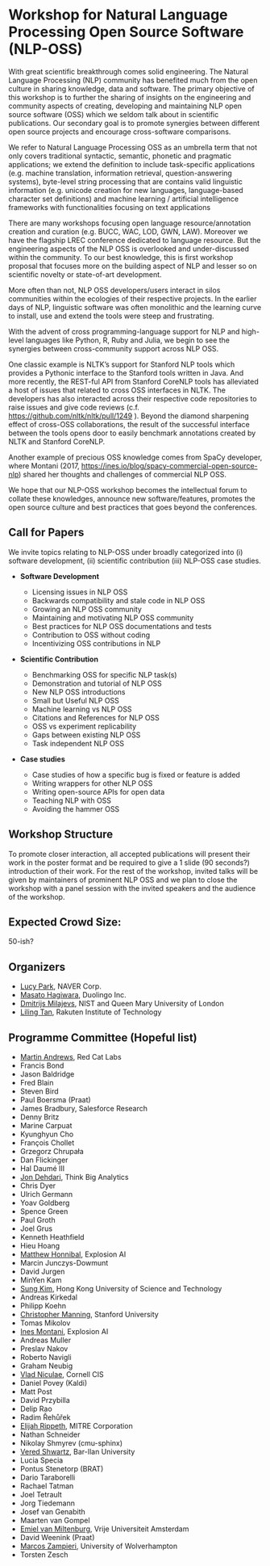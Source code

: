 Workshop for Natural Language Processing Open Source Software (NLP-OSS)
====


With great scientific breakthrough comes solid engineering. The Natural Language Processing (NLP) community has benefited much from the open culture in sharing knowledge, data and software. The primary objective of this workshop is to further the sharing of insights on the engineering and community aspects of creating, developing and maintaining NLP open source software (OSS) which we seldom talk about in scientific publications. Our secondary goal is to promote synergies between different open source projects and encourage cross-software comparisons. 

We refer to Natural Language Processing OSS as an umbrella term that not only covers traditional syntactic, semantic, phonetic and pragmatic applications; we extend the definition to include 
task-specific applications (e.g. machine translation, information retrieval, question-answering systems), 
byte-level string processing that are contains valid linguistic information (e.g. unicode creation for new languages, language-based character set definitions) and 
machine learning / artificial intelligence frameworks with functionalities focusing on text applications

There are many workshops focusing open language resource/annotation creation and curation (e.g. BUCC, WAC, LOD, GWN, LAW). Moreover we have the flagship LREC conference dedicated to language resource. But the engineering aspects of the NLP OSS is overlooked and under-discussed within the community. To our best knowledge, this is first workshop proposal that focuses more on the building aspect of NLP and lesser so on scientific novelty or state-of-art development.

More often than not, NLP OSS developers/users interact in silos communities within the ecologies of their respective projects. In the earlier days of NLP, linguistic software was often monolithic and the learning curve to install, use and extend the tools were steep and frustrating. 

With the advent of cross programming-language support for NLP and high-level languages like Python, R, Ruby and Julia, we begin to see the synergies between cross-community support across NLP OSS. 

One classic example is NLTK’s support for Stanford NLP tools which provides a Pythonic interface to the Stanford tools written in Java. And more recently, the REST-ful API from Stanford CoreNLP tools has alleviated a host of issues that related to cross OSS interfaces in NLTK. The developers has also interacted across their respective code repositories to raise issues and give code reviews (c.f. https://github.com/nltk/nltk/pull/1249 ).  Beyond the diamond sharpening effect of cross-OSS collaborations, the result of the successful interface between the tools opens door to easily benchmark annotations created by NLTK and Stanford CoreNLP.

Another example of precious OSS knowledge comes from SpaCy developer, where Montani (2017, https://ines.io/blog/spacy-commercial-open-source-nlp) shared her thoughts and challenges of commercial NLP OSS.  

We hope that our NLP-OSS workshop becomes the intellectual forum to collate these knowledges, announce new software/features, promotes the open source culture and best practices that goes beyond the conferences. 


## Call for Papers


We invite topics relating to NLP-OSS under broadly categorized into (i) software development, (ii) scientific contribution (iii) NLP-OSS case studies.

 - **Software Development**
   - Licensing issues in NLP OSS
   - Backwards compatibility and stale code in NLP OSS
   - Growing an NLP OSS community
   - Maintaining and motivating NLP OSS community
   - Best practices for NLP OSS documentations and tests
   - Contribution to OSS without coding
   - Incentivizing OSS contributions in NLP

 - **Scientific Contribution**
   - Benchmarking OSS for specific NLP task(s)
   - Demonstration and tutorial of NLP OSS 
   - New NLP OSS introductions
   - Small but Useful NLP OSS
   - Machine learning vs NLP OSS
   - Citations and References for NLP OSS
   - OSS vs experiment replicability
   - Gaps between existing NLP OSS
   - Task independent NLP OSS


 - **Case studies**
   - Case studies of how a specific bug is fixed or feature is added
   - Writing wrappers for other NLP OSS
   - Writing open-source APIs for open data
   - Teaching NLP with OSS
   - Avoiding the hammer OSS


## Workshop Structure

To promote closer interaction, all accepted publications will present their work in the poster format and be required to give a 1 slide (90 seconds?) introduction of their work. For the rest of the workshop, invited talks will be given by maintainers of prominent NLP OSS and we plan to close the workshop with a panel session with the invited speakers and the audience of the workshop.

## Expected Crowd Size: 

50-ish? 


## Organizers

 - [Lucy Park](https://github.com/e9t), NAVER Corp.
 - [Masato Hagiwara](http://masatohagiwara.net/), Duolingo Inc.
 - [Dmitrijs Milajevs](http://www.eecs.qmul.ac.uk/~dm303/), NIST and Queen Mary University of London
 - [Liling Tan](https://github.com/alvations), Rakuten Institute of Technology 

 
## Programme Committee (Hopeful list)

 - [Martin Andrews](http://mdda.net), Red Cat Labs
 - Francis Bond
 - Jason Baldridge 
 - Fred Blain
 - Steven Bird
 - Paul Boersma (Praat)
 - James Bradbury, Salesforce Research
 - Denny Britz
 - Marine Carpuat 
 - Kyunghyun Cho
 - François Chollet
 - Grzegorz Chrupała
 - Dan Flickinger
 - Hal Daumé III
 - [Jon Dehdari](http://jon.dehdari.org), Think Big Analytics
 - Chris Dyer
 - Ulrich Germann
 - Yoav Goldberg
 - Spence Green
 - Paul Groth
 - Joel Grus
 - Kenneth Heathfield
 - Hieu Hoang
 - [Matthew Honnibal](https://explosion.ai), Explosion AI
 - Marcin Junczys-Dowmunt
 - David Jurgen
 - MinYen Kam
 - [Sung Kim](https://www.cse.ust.hk/~hunkim/), Hong Kong University of Science and Technology
 - Andreas Kirkedal
 - Philipp Koehn
 - [Christopher Manning](https://nlp.stanford.edu/manning/), Stanford University
 - Tomas Mikolov
 - [Ines Montani](https://ines.io), Explosion AI
 - Andreas Muller
 - Preslav Nakov
 - Roberto Navigli
 - Graham Neubig
 - [Vlad Niculae](http://vene.ro), Cornell CIS
 - Daniel Povey (Kaldi)
 - Matt Post
 - David Przybilla
 - Delip Rao
 - Radim Řehůřek
 - [Elijah Rippeth](https://erip.github.io), MITRE Corporation
 - Nathan Schneider 
 - Nikolay Shmyrev (cmu-sphinx)
 - [Vered Shwartz](http://u.cs.biu.ac.il/~havivv/), Bar-Ilan University
 - Lucia Specia
 - Pontus Stenetorp (BRAT)
 - Dario Taraborelli
 - Rachael Tatman
 - Joel Tetrault 
 - Jorg Tiedemann
 - Josef van Genabith
 - Maarten van Gompel
 - [Emiel van Miltenburg](http://www.emielvanmiltenburg.nl), Vrije Universiteit Amsterdam
 - David Weenink  (Praat) 
 - [Marcos Zampieri](http://uni-koeln.de/~mzampie2/index.html),  University of Wolverhampton
 - Torsten Zesch
 
 
<!-- 
Verbal Endorsements
====

Exclude to avoid conflict of interest 

 - Tim Baldwin (COLING workshop chair) https://twitter.com/eltimster/status/904928371603320832 
 - Emily Bender (COLING PC co-chair) https://twitter.com/emilymbender/status/904870675722027008 
 - Leon Derczynski (COLING PC co-chair) 
-->

 



